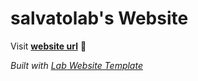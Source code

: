 
# salvatolab's Website

Visit **[website url](#)** 🚀

_Built with [Lab Website Template](https://greene-lab.gitbook.io/lab-website-template-docs)_

